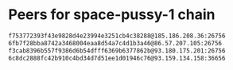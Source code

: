 # Peers for space-pussy-1 chain

```bash
f753772393f43e9828d4e23994e3251cb4c38288@185.186.208.36:26756
6fb7f28bba8742a3468004eaa8d54a7c4d1b3a46@86.57.207.105:26756
f3cab8396b557f9386d6b54dfff6369b6377862b@93.180.175.201:26756
6c8dc2888fc42b910c4bd34d7d51ee1d01946c76@93.159.134.158:36656
```
